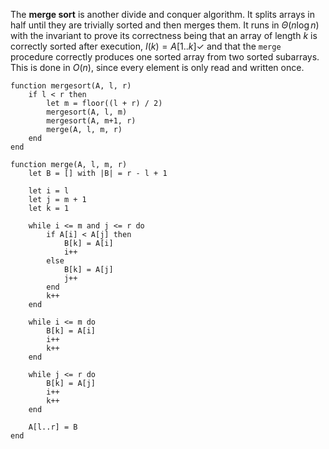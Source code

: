 
The **merge sort** is another divide and conquer algorithm. It splits arrays in half until they are trivially sorted and then merges them. It runs in $\Theta(n \log n)$ with the invariant to prove its correctness being that an array of length $k$ is correctly sorted after execution, $I(k) = A[1 .. k] \checkmark$ and that the `merge` procedure correctly produces one sorted array from two sorted subarrays. This is done in $O(n)$, since every element is only read and written once.

```
function mergesort(A, l, r)
	if l < r then
		let m = floor((l + r) / 2)
		mergesort(A, l, m)
		mergesort(A, m+1, r)
		merge(A, l, m, r)
	end
end

function merge(A, l, m, r)
	let B = [] with |B| = r - l + 1
	
	let i = l
	let j = m + 1
	let k = 1
	
	while i <= m and j <= r do
		if A[i] < A[j] then
			B[k] = A[i]
			i++
		else
			B[k] = A[j]
			j++
		end
		k++
	end
	
	while i <= m do
		B[k] = A[i]
		i++
		k++
	end
	
	while j <= r do
		B[k] = A[j]
		i++
		k++
	end
	
	A[l..r] = B
end
```